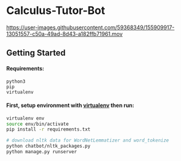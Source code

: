 # Calculus-Tutor-Bot

https://user-images.githubusercontent.com/59368349/155909917-13051557-c50a-49ad-8d43-a182ffb71961.mov


## Getting Started

#### Requirements: 
```
python3
pip
virtualenv
```
#### First, setup environment with [virtualenv](https://virtualenv.pypa.io) then run:

```bash
virtualenv env
source env/bin/activate
pip install -r requirements.txt

# download nltk data for WordNetLemmatizer and word_tokenize
python chatbot/nltk_packages.py 
python manage.py runserver
```
